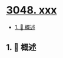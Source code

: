 # [3048. xxx](https://github.com/Tdahuyou/TNotes.leetcode/tree/main/notes/3048.%20xxx)

<!-- region:toc -->

- [1. 📝 概述](#1--概述)

<!-- endregion:toc -->

## 1. 📝 概述
